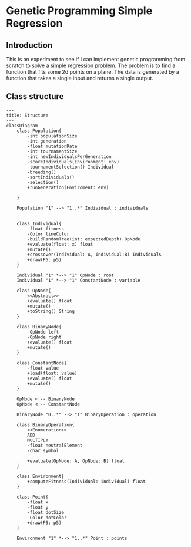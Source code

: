 # Genetic Programming Simple Regression

## Introduction

This is an experiment to see if I can implement genetic programming from scratch to solve a simple regression problem. The problem is to find a function that fits some 2d points on a plane. The data is generated by a function that takes a single input and returns a single output.

## Class structure

```mermaid
---
title: Structure
---
classDiagram
    class Population{
        -int populationSize
        -int generation
        -float mutationRate
        -int tournamentSize
        -int newIndividualsPerGeneration
        -scoreIndividuals(Environment: env)
        -tournamentSelection() Individual
        -breeding()
        -sortIndividuals()
        -selection()
        +runGeneration(Enviroment: env)

    }

    Population "1" --> "1..*" Individual : individuals


    class Individual{
        -float fitness
        -Color lineColor
        -buildRandomTree(int: expectedDepth) OpNode
        +evaluate(float: x) float
        +mutate()
        +crossover(Individual: A, Individual:B) Individual$
        +draw(P5: p5)
    }

    Individual "1" *--> "1" OpNode : root
    Individual "1" *--> "1" ConstantNode : variable

    class OpNode{
        <<Abstract>>
        +evaluate() float
        +mutate()
        +toString() String
    }

    class BinaryNode{
        -OpNode left
        -OpNode right
        +evaluate() float
        +mutate()
    }

    class ConstantNode{
        -float value
        +load(float: value)
        +evaluate() float
        +mutate()
    }

    OpNode <|-- BinaryNode
    OpNode <|-- ConstantNode

    BinaryNode "0..*" --> "1" BinaryOperation : operation

    class BinaryOperation{
        <<Enumeration>>
        ADD
        MULTIPLY
        -float neutralElement
        -char symbol

        +evaluate(OpNode: A, OpNode: B) float
    }

    class Environment{
        +computeFitness(Individual: individual) float
    }

    class Point{
        -float x
        -float y
        -float dotSize
        -Color dotColor
        +draw(P5: p5)
    }

    Environment "1" *--> "1..*" Point : points

```
